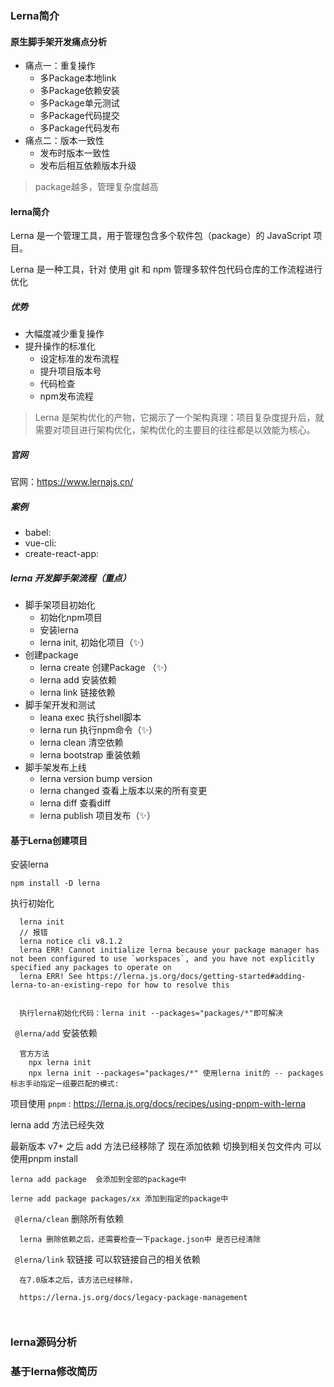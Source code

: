 ### Lerna简介
#### 原生脚手架开发痛点分析
* 痛点一：重复操作
  * 多Package本地link
  * 多Package依赖安装
  * 多Package单元测试
  * 多Package代码提交
  * 多Package代码发布
* 痛点二：版本一致性
  * 发布时版本一致性
  * 发布后相互依赖版本升级
> package越多，管理复杂度越高

#### lerna简介
Lerna 是一个管理工具，用于管理包含多个软件包（package）的 JavaScript 项目。

Lerna 是一种工具，针对 使用 git 和 npm 管理多软件包代码仓库的工作流程进行优化

##### 优势
* 大幅度减少重复操作
* 提升操作的标准化
  * 设定标准的发布流程
  * 提升项目版本号
  * 代码检查
  * npm发布流程
> Lerna 是架构优化的产物，它揭示了一个架构真理：项目复杂度提升后，就需要对项目进行架构优化，架构优化的主要目的往往都是以效能为核心。

##### 官网
官网：https://www.lernajs.cn/

##### 案例
* babel:
* vue-cli:
* create-react-app:


##### lerna 开发脚手架流程（重点）

* 脚手架项目初始化
  * 初始化npm项目
  * 安装lerna
  * lerna init, 初始化项目（✨）
* 创建package
  * lerna create 创建Package （✨）
  * lerna add 安装依赖
  * lerna link 链接依赖
* 脚手架开发和测试
  * leana exec 执行shell脚本
  * lerna run 执行npm命令（✨）
  * lerna clean 清空依赖
  * lerna bootstrap 重装依赖
* 脚手架发布上线
  * lerna version   bump version
  * lerna changed 查看上版本以来的所有变更
  * lerna diff 查看diff
  * lerna publish 项目发布（✨）

#### 基于Lerna创建项目
安装lerna
  ```
  npm install -D lerna
  ```
执行初始化
  ```
    lerna init 
    // 报错
    lerna notice cli v8.1.2
    lerna ERR! Cannot initialize lerna because your package manager has not been configured to use `workspaces`, and you have not explicitly specified any packages to operate on
    lerna ERR! See https://lerna.js.org/docs/getting-started#adding-lerna-to-an-existing-repo for how to resolve this
  
    
    执行lerna初始化代码：lerna init --packages="packages/*"即可解决 
  
  ```

` @lerna/add` 安装依赖
``` 
  官方方法 
    npx lerna init
    npx lerna init --packages="packages/*" 使用lerna init的 -- packages标志手动指定一组要匹配的模式:
```
项目使用 `pnpm` : https://lerna.js.org/docs/recipes/using-pnpm-with-lerna 


lerna add 方法已经失效 

最新版本 v7+ 之后 add 方法已经移除了 现在添加依赖 切换到相关包文件内 可以使用pnpm install


```
lerna add package  会添加到全部的package中

lerne add package packages/xx 添加到指定的package中

```
` @lerna/clean` 删除所有依赖

``` 
  lerna 删除依赖之后，还需要检查一下package.json中 是否已经清除 
```

` @lerna/link`  软链接 可以软链接自己的相关依赖
``` 
  在7.0版本之后，该方法已经移除，
  
  https://lerna.js.org/docs/legacy-package-management
  
  
```


### lerna源码分析
### 基于lerna修改简历